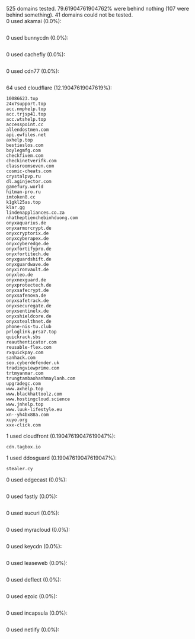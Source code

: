 525 domains tested. 79.61904761904762% were behind nothing (107 were behind something). 41 domains could not be tested.<br>
0 used akamai (0.0%):
```

```

0 used bunnycdn (0.0%):
```

```

0 used cachefly (0.0%):
```

```

0 used cdn77 (0.0%):
```

```

64 used cloudflare (12.19047619047619%):
```
10086623.top
24x7support.top
acc.nmphelp.top
acc.trjsp41.top
acc.wtshelp.top
accesspoint.cc
allendostmen.com
api.ewfiles.net
axhelp.top
bestieslos.com
boylegmfg.com
checkfivem.com
checkinetverifk.com
classroomseven.com
cosmic-cheats.com
crystalpvp.ru
dl.aginjector.com
gamefury.world
hitman-pro.ru
imtoken8.cc
k1gkl25as.top
klar.gg
lindenappliances.co.za
nhatheptienchebinhduong.com
onyxaquarius.de
onyxarmorcrypt.de
onyxcryptorix.de
onyxcyberapex.de
onyxcyberedge.de
onyxfortifypro.de
onyxfortitech.de
onyxguardshift.de
onyxguardwave.de
onyxironvault.de
onyxleo.de
onyxnexguard.de
onyxprotectech.de
onyxsafecrypt.de
onyxsafenova.de
onyxsafetrack.de
onyxsecuregate.de
onyxsentinelx.de
onyxshieldcore.de
onyxstealthnet.de
phone-nis-tu.club
prloglink.prsa7.top
quickrack.sbs
reauthenticator.com
reusable-flex.com
rxquickpay.com
sanhack.com
seo.cyberdefender.uk
tradingviewprime.com
trtmyanmar.com
trungtambaohanhmaylanh.com
upgradegc.com
www.axhelp.top
www.blackhattoolz.com
www.hostingcloud.science
www.jnhelp.top
www.luuk-lifestyle.eu
xn--yh4bx88a.com
xuyo.org
xxx-click.com
```

1 used cloudfront (0.19047619047619047%):
```
cdn.tagbox.io
```

1 used ddosguard (0.19047619047619047%):
```
stealer.cy
```

0 used edgecast (0.0%):
```

```

0 used fastly (0.0%):
```

```

0 used sucuri (0.0%):
```

```

0 used myracloud (0.0%):
```

```

0 used keycdn (0.0%):
```

```

0 used leaseweb (0.0%):
```

```

0 used deflect (0.0%):
```

```

0 used ezoic (0.0%):
```

```

0 used incapsula (0.0%):
```

```

0 used netlify (0.0%):
```

```
